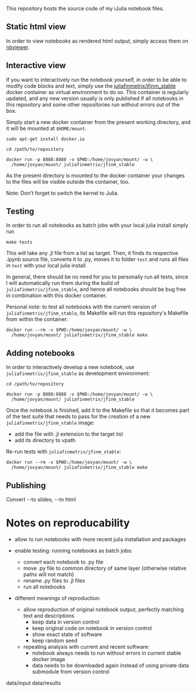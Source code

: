 This repository hosts the source code of my iJulia notebook files. 

## Static html view

In order to view notebooks as rendered html output, simply access them
on
[nbviewer](http://nbviewer.ipython.org/github/cgroll/ijuliaNb/tree/master/).

## Interactive view

If you want to interactively run the notebook yourself, in order to be
able to modify code blocks and text, simply use the
[juliafinmetrix/jfinm_stable](https://registry.hub.docker.com/u/juliafinmetrix/jfinm_stable/)
docker container as virtual environment to do so. This container is
regularly updated, and any new version usually is only published if
all notebooks in this repository and some other repositories run
without errors out of the box.

Simply start a new docker container from the present working
directory, and it will be mounted at `$HOME/mount`.

````
sudo apt-get install docker.io

cd /path/to/repository

docker run -p 8888:8888 -v $PWD:/home/jovyan/mount/ -w \
  /home/jovyan/mount/ juliafinmetrix/jfinm_stable 
````

As the present directory is mounted to the docker container your
changes to the files will be visible outside the container, too.

Note: Don't forget to switch the kernel to Julia.

## Testing

In order to run all notebooks as batch jobs with your local julia
install simply run 
````
make tests
````

This will take any .jl file from a list as target. Then, it finds its
respective .ipynb source file, converts it to .py, moves it to folder
`test` and runs all files in `test` with your local julia install.

In general, there should be no need for you to personally run all
tests, since I will automatically run them during the build of
`juliafinmetrix/jfinm_stable`, and hence all notebooks should be bug
free in combination with this docker container.

Personal note: to test all notebooks with the current version of
`juliafinmetrix/jfinm_stable`, its Makefile will run this repository's
Makefile from within the container:

````
docker run --rm -v $PWD:/home/jovyan/mount/ -w \
  /home/jovyan/mount/ juliafinmetrix/jfinm_stable make
````

## Adding notebooks

In order to interactively develop a new notebook, use
`juliafinmetrix/jfinm_stable` as development environment:

````
cd /path/to/repository

docker run -p 8888:8888 -v $PWD:/home/jovyan/mount/ -w \
  /home/jovyan/mount/ juliafinmetrix/jfinm_stable 
````

Once the notebook is finished, add it to the Makefile so that it
becomes part of the test suite that needs to pass for the creation of
a new `juliafinmetrix/jfinm_stable` image:

- add the file with .jl extension to the target list
- add its directory to vpath

Re-run tests with `juliafinmetrix/jfinm_stable`:

````
docker run --rm -v $PWD:/home/jovyan/mount/ -w \
  /home/jovyan/mount/ juliafinmetrix/jfinm_stable make
````

## Publishing

Convert --to slides, --to html

# Notes on reproducability

- allow to run notebooks with more recent julia installation and
  packages
- enable testing: running notebooks as batch jobs:
  - convert each notebook to .py file
  - move .py file to common directory of same layer (otherwise
    relative paths will not match)
  - rename .py files to .jl files
  - run all notebooks

- different meanings of reproduction:
  - allow reproduction of original notebook output, perfectly matching
    text and descriptions
    - keep data in version control
    - keep original code on notebook in version control
    - show exact state of software
    - keep random seed
  - repeating analysis with current and recent software:
    - notebook always needs to run without errors in current stable
      docker image
    - data needs to be downloaded again instead of using private data
      submodule from version control

data/input
data/results


      
